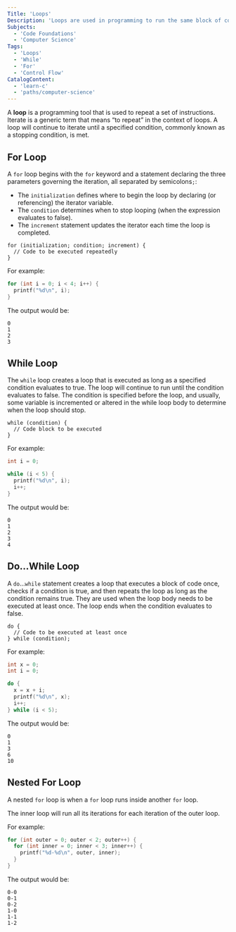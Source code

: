 ```yaml
---
Title: 'Loops'
Description: 'Loops are used in programming to run the same block of code multiple times based on a condition.'
Subjects:
  - 'Code Foundations'
  - 'Computer Science'
Tags:
  - 'Loops'
  - 'While'
  - 'For'
  - 'Control Flow'
CatalogContent:
  - 'learn-c'
  - 'paths/computer-science'
---
```


A **loop** is a programming tool that is used to repeat a set of instructions. Iterate is a generic term that means “to repeat” in the context of loops. A loop will continue to iterate until a specified condition, commonly known as a stopping condition, is met.

## For Loop

A `for` loop begins with the `for` keyword and a statement declaring the three parameters governing the iteration, all separated by semicolons`;`:

- The `initialization` defines where to begin the loop by declaring (or referencing) the iterator variable.
- The `condition` determines when to stop looping (when the expression evaluates to false).
- The `increment` statement updates the iterator each time the loop is completed.

```pseudo
for (initialization; condition; increment) {
  // Code to be executed repeatedly
}
```

For example:

```c
for (int i = 0; i < 4; i++) {
  printf("%d\n", i);
}
```

The output would be:

```shell
0
1
2
3
```

## While Loop

The `while` loop creates a loop that is executed as long as a specified condition evaluates to true. The loop will continue to run until the condition evaluates to false. The condition is specified before the loop, and usually, some variable is incremented or altered in the while loop body to determine when the loop should stop.

```pseudo
while (condition) {
  // Code block to be executed
}
```

For example:

```c
int i = 0;

while (i < 5) {
  printf("%d\n", i);
  i++;
}
```

The output would be:

```shell
0
1
2
3
4
```

## Do…While Loop

A `do`...`while` statement creates a loop that executes a block of code once, checks if a condition is true, and then repeats the loop as long as the condition remains true. They are used when the loop body needs to be executed at least once. The loop ends when the condition evaluates to false.

```pseudo
do {
  // Code to be executed at least once
} while (condition);
```

For example:

```c
int x = 0;
int i = 0;

do {
  x = x + i;
  printf("%d\n", x);
  i++;
} while (i < 5);
```

The output would be:

```shell
0
1
3
6
10
```

## Nested For Loop

A nested `for` loop is when a `for` loop runs inside another `for` loop.

The inner loop will run all its iterations for each iteration of the outer loop.

For example:

```c
for (int outer = 0; outer < 2; outer++) {
  for (int inner = 0; inner < 3; inner++) {
    printf("%d-%d\n", outer, inner);
  }
}
```

The output would be:

```shell
0-0
0-1
0-2
1-0
1-1
1-2
```
